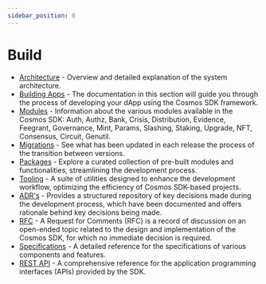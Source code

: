 ```yaml
---
sidebar_position: 0
---
```

# Build

*   [Architecture](./architecture/README.md) - Overview and detailed explanation of the system architecture.
*   [Building Apps](./building-apps/00-app-go.md) - The documentation in this section will guide you through the process of developing your dApp using the Cosmos SDK framework.
*   [Modules](./modules/README.md) - Information about the various modules available in the Cosmos SDK: Auth, Authz, Bank, Crisis, Distribution, Evidence, Feegrant, Governance, Mint, Params, Slashing, Staking, Upgrade, NFT, Consensus, Circuit, Genutil.
*   [Migrations](./migrations/01-intro.md) - See what has been updated in each release the process of the transition between versions.
*   [Packages](./packages/README.md) - Explore a curated collection of pre-built modules and functionalities, streamlining the development process.
*   [Tooling](./tooling/README.md) - A suite of utilities designed to enhance the development workflow, optimizing the efficiency of Cosmos SDK-based projects.
*   [ADR's](./architecture/README.md) - Provides a structured repository of key decisions made during the development process, which have been documented and offers rationale behind key decisions being made.
*   [RFC](./rfc/README.md) - A Request for Comments (RFC) is a record of discussion on an open-ended topic related to the design and implementation of the Cosmos SDK, for which no immediate decision is required.
*   [Specifications](./spec/README.md) - A detailed reference for the specifications of various components and features.
*   [REST API](https://docs.cosmos.network/api) - A comprehensive reference for the application programming interfaces (APIs) provided by the SDK. 
